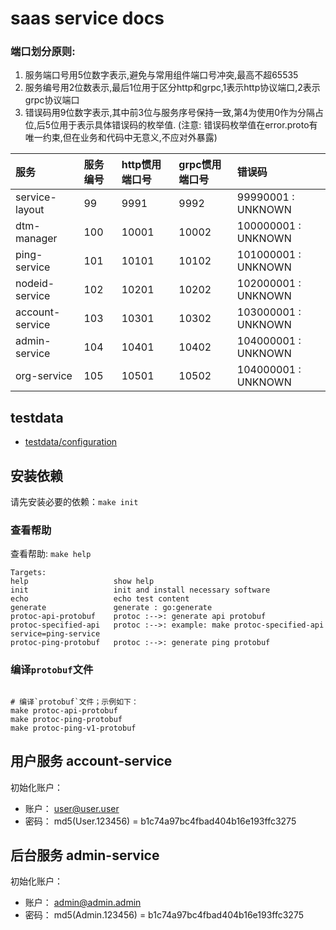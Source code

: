# saas service docs

### 端口划分原则:

1. 服务端口号用5位数字表示,避免与常用组件端口号冲突,最高不超65535
2. 服务编号用2位数表示,最后1位用于区分http和grpc,1表示http协议端口,2表示grpc协议端口
3. 错误码用9位数字表示,其中前3位与服务序号保持一致,第4为使用0作为分隔占位,后5位用于表示具体错误码的枚举值. (注意:
   错误码枚举值在error.proto有唯一约束,但在业务和代码中无意义,不应对外暴露)

| 服务              | 服务编号 | http惯用端口号 | grpc惯用端口号 | 错误码                 |
|:----------------|:-----|:----------|:----------|:--------------------|
| service-layout  | 99   | 9991      | 9992      | 99990001 : UNKNOWN  |
| dtm-manager     | 100  | 10001     | 10002     | 100000001 : UNKNOWN |
| ping-service    | 101  | 10101     | 10102     | 101000001 : UNKNOWN |
| nodeid-service  | 102  | 10201     | 10202     | 102000001 : UNKNOWN |
| account-service | 103  | 10301     | 10302     | 103000001 : UNKNOWN |
| admin-service   | 104  | 10401     | 10402     | 104000001 : UNKNOWN |
| org-service     | 105  | 10501     | 10502     | 104000001 : UNKNOWN |

## testdata

* [testdata/configuration](./testdata/configuration/README.md)

## 安装依赖

请先安装必要的依赖：`make init`

### 查看帮助

查看帮助: `make help`

```text
Targets:
help                   show help
init                   init and install necessary software
echo                   echo test content
generate               generate : go:generate
protoc-api-protobuf    protoc :-->: generate api protobuf
protoc-specified-api   protoc :-->: example: make protoc-specified-api service=ping-service
protoc-ping-protobuf   protoc :-->: generate ping protobuf
```

### 编译`protobuf`文件

```shell

# 编译`protobuf`文件；示例如下：
make protoc-api-protobuf
make protoc-ping-protobuf
make protoc-ping-v1-protobuf

```

## 用户服务 account-service

初始化账户：

- 账户： user@user.user
- 密码： md5(User.123456) = b1c74a97bc4fbad404b16e193ffc3275

## 后台服务 admin-service

初始化账户：

- 账户： admin@admin.admin
- 密码： md5(Admin.123456) = b1c74a97bc4fbad404b16e193ffc3275

